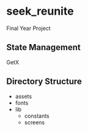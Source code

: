 # seek_reunite

Final Year Project

## State Management
GetX

## Directory Structure
- assets
- fonts
- lib
  - constants
  - screens   

